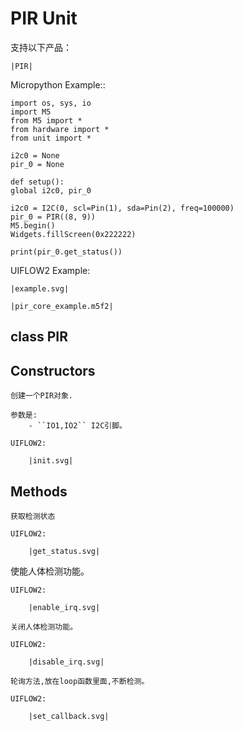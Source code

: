 # PIR Unit


<!-- .. include:: ../refs/unit.pir.ref -->

支持以下产品：

    |PIR|


Micropython Example::

    import os, sys, io
    import M5
    from M5 import *
    from hardware import *
    from unit import *

    i2c0 = None
    pir_0 = None

    def setup():
    global i2c0, pir_0

    i2c0 = I2C(0, scl=Pin(1), sda=Pin(2), freq=100000)
    pir_0 = PIR((8, 9))
    M5.begin()
    Widgets.fillScreen(0x222222)

    print(pir_0.get_status())


UIFLOW2 Example:

    |example.svg|


<!-- .. only:: builder_html -->

    |pir_core_example.m5f2|


## class PIR


## Constructors


<!-- .. class:: PIR(IO1,IO2) -->

    创建一个PIR对象.

    参数是:
        - ``IO1,IO2`` I2C引脚。

    UIFLOW2:

        |init.svg|


## Methods


<!-- .. method:: PIR.get_status() -->

    获取检测状态

    UIFLOW2:

        |get_status.svg|


<!-- .. method:: PIR.enable_irq() -->

   使能人体检测功能。

    UIFLOW2:

        |enable_irq.svg|


<!-- .. method:: PIR.disable_irq() -->

    关闭人体检测功能。

    UIFLOW2:

        |disable_irq.svg|


<!-- .. method:: PIR.set_callback() -->

    轮询方法,放在loop函数里面,不断检测。

    UIFLOW2:

        |set_callback.svg|
